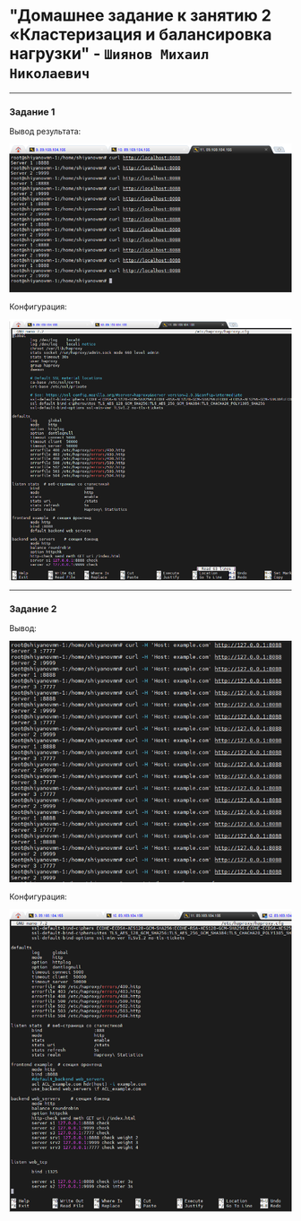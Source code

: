 # "Домашнее задание к занятию 2 «Кластеризация и балансировка нагрузки" - `Шиянов Михаил Николаевич`

---

### Задание 1

Вывод результата:

![Pipeline settings](https://github.com/mshiyanov/8-03-hw/blob/main/screenshots/01radand.png)


Конфигурация:

![Pipeline settings](https://github.com/mshiyanov/8-03-hw/blob/main/screenshots/02redand.png)

---

### Задание 2

Вывод:

![Pipeline settings](https://github.com/mshiyanov/8-03-hw/blob/main/screenshots/03edand.png)

Конфигурация:

![Pipeline settings](http://github.com/mshiyanov/8-03-hw/blob/main/screenshots/04edand.png)
